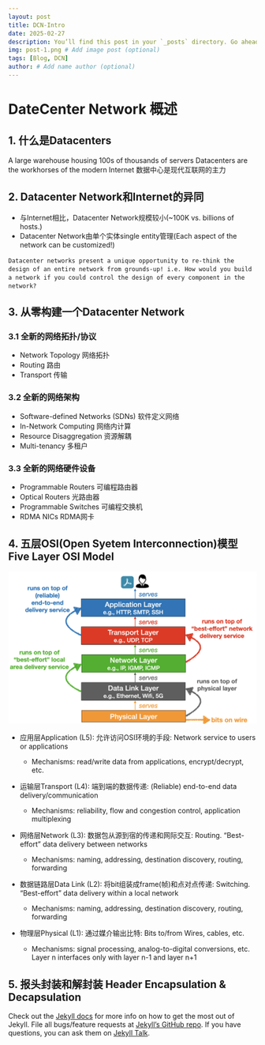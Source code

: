 ```yaml
---
layout: post
title: DCN-Intro
date: 2025-02-27
description: You’ll find this post in your `_posts` directory. Go ahead and edit it and re-build the site to see your changes. # Add post description (optional)
img: post-1.png # Add image post (optional)
tags: [Blog, DCN]
author: # Add name author (optional)
---
```

# DateCenter Network 概述
## 1. 什么是Datacenters
A large warehouse housing 100s of thousands of servers
Datacenters are the workhorses of the modern Internet
数据中心是现代互联网的主力

## 2. Datacenter Network和Internet的异同

- 与Internet相比，Datacenter Network规模较小(~100K vs. billions of hosts.)
- Datacenter Network由单个实体single entity管理(Each aspect of the network can be customized!)

`Datacenter networks present a unique opportunity to re-think the design of an entire network from grounds-up! i.e. How would you build a network if you could control the
design of every component in the network?`

## 3. 从零构建一个Datacenter Network
### 3.1 全新的网络拓扑/协议
- Network Topology 网络拓扑
- Routing 路由
- Transport 传输
### 3.2 全新的网络架构
- Software-defined Networks (SDNs) 软件定义网络
- In-Network Computing 网络内计算
- Resource Disaggregation 资源解耦
- Multi-tenancy 多租户
### 3.3 全新的网络硬件设备
- Programmable Routers 可编程路由器
- Optical Routers 光路由器
- Programmable Switches 可编程交换机
- RDMA NICs RDMA网卡

## 4. 五层OSI(Open Syetem Interconnection)模型 Five Layer OSI Model

![图片alt](/assets/img/5osi.png "Five Layer OSI Model")
- 应用层Application (L5): 允许访问OSI环境的手段: Network service to users or applications
  - Mechanisms: read/write data from applications, encrypt/decrypt, etc.

- 运输层Transport (L4): 端到端的数据传递: (Reliable) end-to-end data delivery/communication
  - Mechanisms: reliability, flow and congestion control, application multiplexing
- 网络层Network (L3): 数据包从源到宿的传递和网际交互: Routing. “Best-effort” data delivery between networks
  - Mechanisms: naming, addressing, destination discovery, routing, forwarding
- 数据链路层Data Link (L2): 将bit组装成frame(帧)和点对点传递: Switching. “Best-effort” data delivery within a local network
  - Mechanisms: naming, addressing, destination discovery, routing, forwarding
- 物理层Physical (L1): 通过媒介输出比特: Bits to/from Wires, cables, etc.
  - Mechanisms: signal processing, analog-to-digital conversions, etc.
  Layer n interfaces only with layer n-1 and layer n+1

## 5. 报头封装和解封装 Header Encapsulation & Decapsulation


Check out the [Jekyll docs][jekyll-docs] for more info on how to get the most out of Jekyll. File all bugs/feature requests at [Jekyll’s GitHub repo][jekyll-gh]. If you have questions, you can ask them on [Jekyll Talk][jekyll-talk].

[jekyll-docs]: https://jekyllrb.com/docs/home
[jekyll-gh]:   https://github.com/jekyll/jekyll
[jekyll-talk]: https://talk.jekyllrb.com/

